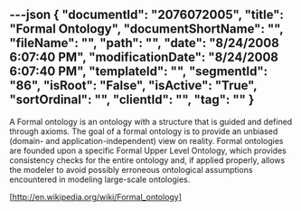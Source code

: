 ---json
{
  "documentId": "2076072005",
  "title": "Formal Ontology",
  "documentShortName": "",
  "fileName": "",
  "path": "",
  "date": "8/24/2008 6:07:40 PM",
  "modificationDate": "8/24/2008 6:07:40 PM",
  "templateId": "",
  "segmentId": "86",
  "isRoot": "False",
  "isActive": "True",
  "sortOrdinal": "",
  "clientId": "",
  "tag": ""
}
---

A Formal ontology is an ontology with a structure that is guided and defined through axioms. The goal of a formal ontology is to provide an unbiased (domain- and application-independent) view on reality. Formal ontologies are founded upon a specific Formal Upper Level Ontology, which provides consistency checks for the entire ontology and, if applied properly, allows the modeler to avoid possibly erroneous ontological assumptions encountered in modeling large-scale ontologies.

[http://en.wikipedia.org/wiki/Formal_ontology]
